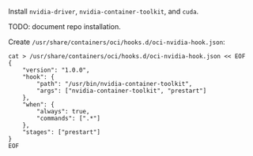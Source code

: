 
Install `nvidia-driver`, `nvidia-container-toolkit`, and `cuda`.

TODO: document repo installation.

Create `/usr/share/containers/oci/hooks.d/oci-nvidia-hook.json`:

```
cat > /usr/share/containers/oci/hooks.d/oci-nvidia-hook.json << EOF
{
    "version": "1.0.0",
    "hook": {
        "path": "/usr/bin/nvidia-container-toolkit",
        "args": ["nvidia-container-toolkit", "prestart"]
    },
    "when": {
        "always": true,
        "commands": [".*"]
    },
    "stages": ["prestart"]
}
EOF
```
